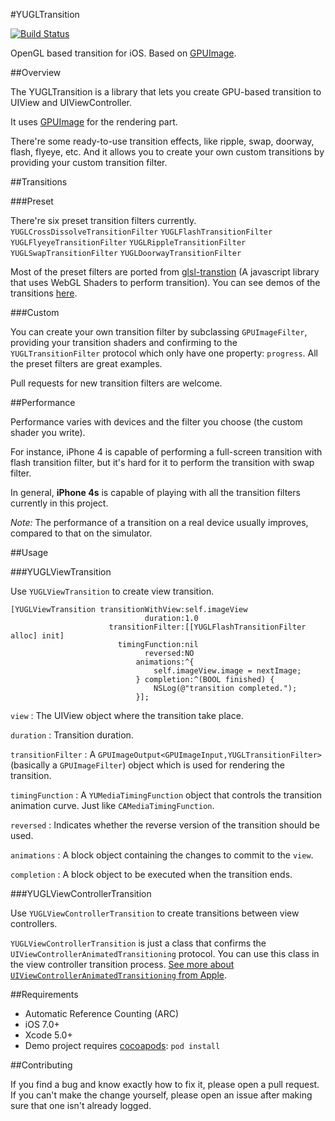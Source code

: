 #YUGLTransition

[![Build Status](https://travis-ci.org/YuAo/YUGLTransition.svg?branch=master)](https://travis-ci.org/YuAo/YUGLTransition)

OpenGL based transition for iOS. Based on [GPUImage](https://github.com/BradLarson/GPUImage).

##Overview

The YUGLTransition is a library that lets you create GPU-based transition to UIView and UIViewController.

It uses [GPUImage](https://github.com/BradLarson/GPUImage) for the rendering part.

There're some ready-to-use transition effects, like ripple, swap, doorway, flash, flyeye, etc. And it allows you to create your own custom transitions by providing your custom transition filter.

##Transitions

###Preset

There're six preset transition filters currently.
`YUGLCrossDissolveTransitionFilter` `YUGLFlashTransitionFilter` `YUGLFlyeyeTransitionFilter` `YUGLRippleTransitionFilter` `YUGLSwapTransitionFilter` `YUGLDoorwayTransitionFilter`

Most of the preset filters are ported from [glsl-transtion](https://github.com/gre/glsl-transition) (A javascript library that uses WebGL Shaders to perform transition). You can see demos of the transitions [here](https://gre.github.com/glsl-transition/example).

###Custom

You can create your own transition filter by subclassing `GPUImageFilter`, providing your transition shaders and confirming to the `YUGLTransitionFilter` protocol which only have one property: `progress`. All the preset filters are great examples.

Pull requests for new transition filters are welcome.

##Performance

Performance varies with devices and the filter you choose (the custom shader you write).

For instance, iPhone 4 is capable of performing a full-screen transition with flash transition filter, but it's hard for it to perform the transition with swap filter.

In general, __iPhone 4s__ is capable of playing with all the transition filters currently in this project.

*Note:* The performance of a transition on a real device usually improves, compared to that on the simulator.

##Usage

###YUGLViewTransition

Use `YUGLViewTransition` to create view transition.

```
[YUGLViewTransition transitionWithView:self.imageView
                              duration:1.0
                      transitionFilter:[[YUGLFlashTransitionFilter alloc] init]
                        timingFunction:nil
                              reversed:NO
                            animations:^{
                                self.imageView.image = nextImage;
                            } completion:^(BOOL finished) {
                                NSLog(@"transition completed.");
                            }];
```

`view` : The UIView object where the transition take place.

`duration` : Transition duration.

`transitionFilter` : A `GPUImageOutput<GPUImageInput,YUGLTransitionFilter>` (basically a `GPUImageFilter`) object which is used for rendering the transition.

`timingFunction` : A `YUMediaTimingFunction` object that controls the transition animation curve. Just like `CAMediaTimingFunction`.

`reversed` : Indicates whether the reverse version of the transition should be used.

`animations` : A block object containing the changes to commit to the `view`.

`completion` : A block object to be executed when the transition ends.

###YUGLViewControllerTransition

Use `YUGLViewControllerTransition` to create transitions between view controllers.

`YUGLViewControllerTransition` is just a class that confirms the `UIViewControllerAnimatedTransitioning` protocol. You can use this class in the view controller transition process. [See more about `UIViewControllerAnimatedTransitioning` from Apple](https://developer.apple.com/library/ios/documentation/uikit/reference/UIViewControllerAnimatedTransitioning_Protocol/Reference/Reference.html).

##Requirements

* Automatic Reference Counting (ARC)
* iOS 7.0+
* Xcode 5.0+
* Demo project requires [cocoapods](http://cocoapods.org/): `pod install`

##Contributing

If you find a bug and know exactly how to fix it, please open a pull request. If you can't make the change yourself, please open an issue after making sure that one isn't already logged.
